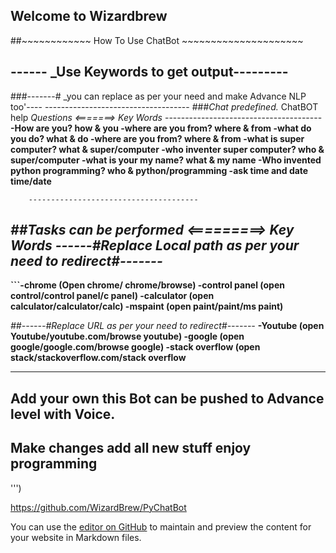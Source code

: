 ## Welcome to Wizardbrew

##~~~~~~~~~~~~ How To Use ChatBot ~~~~~~~~~~~~~~~~~~~~~
##    ------ _Use Keywords to get output---------
###-------# _you can replace as per your need and make Advance NLP too'----
        ------------------------------------
###_Chat predefined._ ChatBOT help
    _Questions       <=======>  Key Words_
    ---------------------------------------
**-How are you?                    how & you
-where are you from?             where & from
-what do you do?                 what & do
-where are you from?             where & from
-what is super computer?         what & super/computer
-who inventer super computer?    who & super/computer
-what is your my name?               what & my name
-Who invented python programming?    who & python/programming
-ask time and date                   time/date**

        --------------------------------------
_##Tasks can be performed <=========> Key Words_
_------#Replace Local path as per your need to redirect#-------_
----------------------------------------------------
**```-chrome              (Open chrome/ chrome/browse)
-control panel       (open control/control panel/c panel)
-calculator          (open calculator/calculator/calc)
-mspaint             (open paint/paint/ms paint)**
 
_##------#Replace URL as per your need to redirect#-------_
**-Youtube             (open Youtube/youtube.com/browse youtube)
-google              (open google/google.com/browse google)
-stack overflow      (open stack/stackoverflow.com/stack overflow**
 
------------------------------------------------------------------
## Add your own this Bot can be pushed to Advance level with Voice.
## Make changes add all new stuff enjoy programming
''')

https://github.com/WizardBrew/PyChatBot

You can use the [editor on GitHub](https://github.com/WizardBrew/PyChatBot/edit/gh-pages/index.md) to maintain and preview the content for your website in Markdown files.
